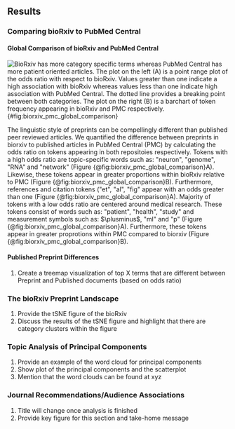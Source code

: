 ## Results

### Comparing bioRxiv to PubMed Central

#### Global Comparison of bioRxiv and PubMed Central 

![
BioRxiv has more category specific terms whereas PubMed Central has more patient oriented articles.
The plot on the left (A) is a point range plot of the odds ratio with respect to bioRxiv.
Values greater than one indicate a high association with bioRxiv whereas values less than one indicate high association with PubMed Central.
The dotted line provides a breaking point between both categories.
The plot on the right (B) is a barchart of token frequency appearing in bioRxiv and PMC respectively.
](https://raw.githubusercontent.com/greenelab/annorxiver/e32661b855cc6622cc1138fcd1606ef3500f0ff9/biorxiv/corpora_comparison/output/figures/biorxiv_vs_pubmed_central.png){#fig:biorxiv_pmc_global_comparison}

The linguistic style of preprints can be compellingly different than published peer reviewed articles.
We quantified the difference between preprints in biorxiv to published articles in PubMed Central (PMC) by calculating the odds ratio on tokens appearing in both repositoies respectively.
Tokens with a high odds ratio are topic-specific words such as: "neuron", "genome", "RNA" and "network" (Figure {@fig:biorxiv_pmc_global_comparison}A).
Likewise, these tokens appear in greater proportions within bioRxiv relative to PMC (Figure {@fig:biorxiv_pmc_global_comparison}B).
Furthermore, references and citation tokens ("et", "al", "fig" appear with an odds greater than one (Figure {@fig:biorxiv_pmc_global_comparison}A).
Majority of tokens with a low odds ratio are centered around medical research.
These tokens consist of words such as: "patient", "health", "study" and measurement symbols such as: $\plusminus$, "ml" and "p" (Figure {@fig:biorxiv_pmc_global_comparison}A).
Furthermore, these tokens appear in greater proprotions within PMC compared to biorxiv (Figure {@fig:biorxiv_pmc_global_comparison}B).

#### Published Preprint Differences
1. Create a treemap visualization of top X terms that are different between Preprint and Published documents (based on odds ratio)

### The bioRxiv Preprint Landscape
1. Provide the tSNE figure of the bioRxiv 
2. Discuss the results of the tSNE figure and highlight that there are category clusters within the figure

### Topic Analysis of Principal Components
1. Provide an example of the word cloud for principal components
2. Show plot of the principal components and the scatterplot
3. Mention that the word clouds can be found at xyz

### Journal Recommendations/Audience Associations
1. Title will change once analysis is finished 
2. Provide key figure for this section and take-home message
